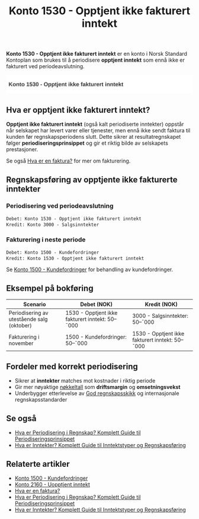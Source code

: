 ﻿---
title: "Konto 1530 - Opptjent ikke fakturert inntekt"
seoTitle: "1530-opptjent-ikke-fakturert-inntekt"
description: '**Konto 1530 - Opptjent ikke fakturert inntekt** er en konto i Norsk Standard Kontoplan som brukes til å periodisere **opptjent inntekt** som ennå ikke er fak...'
---

**Konto 1530 - Opptjent ikke fakturert inntekt** er en konto i Norsk Standard Kontoplan som brukes til å periodisere **opptjent inntekt** som ennå ikke er fakturert ved periodeavslutning.

![Illustrasjon av konto 1530 Opptjent ikke fakturert inntekt](1530-opptjent-ikke-fakturert-inntekt-image.svg)

## Hva er opptjent ikke fakturert inntekt?

**Opptjent ikke fakturert inntekt** (også kalt periodiserte inntekter) oppstår når selskapet har levert varer eller tjenester, men ennå ikke sendt faktura til kunden før regnskapsperiodens slutt. Dette sikrer at resultatregnskapet følger **periodiseringsprinsippet** og gir et riktig bilde av selskapets prestasjoner.

Se også [Hva er en faktura?](/blogs/regnskap/hva-er-en-faktura "Hva er en Faktura? En Guide til Norske Fakturakrav") for mer om fakturering.

## Regnskapsføring av opptjente ikke fakturerte inntekter

### Periodisering ved periodeavslutning

```plaintext
Debet: Konto 1530 - Opptjent ikke fakturert inntekt
Kredit: Konto 3000 - Salgsinntekter
```

### Fakturering i neste periode

```plaintext
Debet: Konto 1500 - Kundefordringer
Kredit: Konto 1530 - Opptjent ikke fakturert inntekt
```

Se [Konto 1500 - Kundefordringer](/blogs/kontoplan/1500-kundefordringer "Konto 1500 - Kundefordringer") for behandling av kundefordringer.

## Eksempel på bokføring

| Scenario                                   | Debet (NOK)                                    | Kredit (NOK)                                |
|--------------------------------------------|------------------------------------------------|----------------------------------------------|
| Periodisering av utestående salg (oktober) | 1530 - Opptjent ikke fakturert inntekt: 50–¯000 | 3000 - Salgsinntekter: 50–¯000                |
| Fakturering i november                     | 1500 - Kundefordringer: 50–¯000                 | 1530 - Opptjent ikke fakturert inntekt: 50–¯000 |

## Fordeler med korrekt periodisering

* Sikrer at **inntekter** matches mot kostnader i riktig periode
* Gir mer nøyaktige [nøkkeltall](/blogs/regnskap/hva-er-nokkeltall "Hva er Nøkkeltall? Komplett Guide til Finansielle Nøkkeltall i Regnskap") som **driftsmargin** og **omsetningsvekst**
* Underbygger etterlevelse av [God regnskapsskikk](/blogs/regnskap/god-regnskapsskikk "God Regnskapsskikk - Prinsipper, Standarder og Beste Praksis i Norge") og internasjonale regnskapsstandarder

## Se også

* [Hva er Periodisering i Regnskap? Komplett Guide til Periodiseringsprinsippet](/blogs/regnskap/hva-er-periodisering "Hva er Periodisering i Regnskap? Komplett Guide til Periodiseringsprinsippet")
* [Hva er Inntekter? Komplett Guide til Inntektstyper og Regnskapsføring](/blogs/regnskap/hva-er-inntekter "Hva er Inntekter? Komplett Guide til Inntektstyper og Regnskapsføring")

## Relaterte artikler

* [Konto 1500 - Kundefordringer](/blogs/kontoplan/1500-kundefordringer "Konto 1500 - Kundefordringer")
* [Konto 2160 - Uopptjent inntekt](/blogs/kontoplan/2160-uopptjent-inntekt "Konto 2160 - Uopptjent inntekt")
* [Hva er en faktura?](/blogs/regnskap/hva-er-en-faktura "Hva er en Faktura? En Guide til Norske Fakturakrav")
* [Hva er Periodisering i Regnskap? Komplett Guide til Periodiseringsprinsippet](/blogs/regnskap/hva-er-periodisering "Hva er Periodisering i Regnskap? Komplett Guide til Periodiseringsprinsippet")
* [Hva er Inntekter? Komplett Guide til Inntektstyper og Regnskapsføring](/blogs/regnskap/hva-er-inntekter "Hva er Inntekter? Komplett Guide til Inntektstyper og Regnskapsføring")






